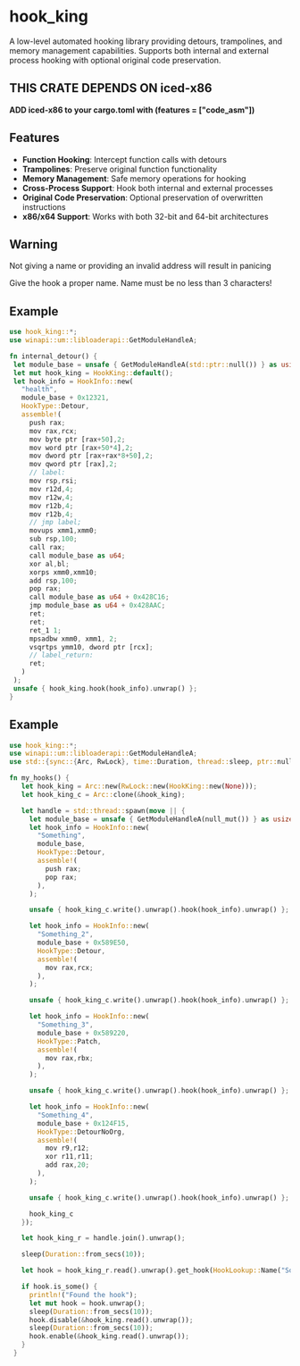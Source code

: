 # hook_king

A low-level automated hooking library providing detours, trampolines, and memory management capabilities. Supports both internal and external process hooking with optional original code preservation.

## **THIS CRATE DEPENDS ON iced-x86**
  **ADD iced-x86 to your cargo.toml with (features = ["code_asm"])**

## Features

- **Function Hooking**: Intercept function calls with detours
- **Trampolines**: Preserve original function functionality
- **Memory Management**: Safe memory operations for hooking
- **Cross-Process Support**: Hook both internal and external processes
- **Original Code Preservation**: Optional preservation of overwritten instructions
- **x86/x64 Support**: Works with both 32-bit and 64-bit architectures


## Warning
   Not giving a name or providing an invalid address will result in panicing

   Give the hook a proper name. Name must be no less than 3 characters!


## Example

   ```rust
   use hook_king::*;
   use winapi::um::libloaderapi::GetModuleHandleA;

   fn internal_detour() {
    let module_base = unsafe { GetModuleHandleA(std::ptr::null()) } as usize;
    let mut hook_king = HookKing::default();
    let hook_info = HookInfo::new(
      "health",
      module_base + 0x12321,
      HookType::Detour,
      assemble!(
        push rax;
        mov rax,rcx;
        mov byte ptr [rax+50],2;
        mov word ptr [rax+50*4],2;
        mov dword ptr [rax+rax*8+50],2;
        mov qword ptr [rax],2;
        // label:
        mov rsp,rsi;
        mov r12d,4;
        mov r12w,4;
        mov r12b,4;
        mov r12b,4;
        // jmp label;
        movups xmm1,xmm0;
        sub rsp,100;
        call rax;
        call module_base as u64;
        xor al,bl;
        xorps xmm0,xmm10;
        add rsp,100;
        pop rax;
        call module_base as u64 + 0x428C16;
        jmp module_base as u64 + 0x428AAC;
        ret;
        ret;
        ret_1 1;
        mpsadbw xmm0, xmm1, 2;
        vsqrtps ymm10, dword ptr [rcx];
        // label_return:
        ret;
      )
    );
    unsafe { hook_king.hook(hook_info).unwrap() };
   }
   ```

## Example

   ```rust
   use hook_king::*;
   use winapi::um::libloaderapi::GetModuleHandleA;
   use std::{sync::{Arc, RwLock}, time::Duration, thread::sleep, ptr::null_mut};

   fn my_hooks() {
      let hook_king = Arc::new(RwLock::new(HookKing::new(None)));
      let hook_king_c = Arc::clone(&hook_king);

      let handle = std::thread::spawn(move || {
        let module_base = unsafe { GetModuleHandleA(null_mut()) } as usize;
        let hook_info = HookInfo::new(
          "Something",
          module_base,
          HookType::Detour,
          assemble!(
            push rax;
            pop rax;
          ),
        );

        unsafe { hook_king_c.write().unwrap().hook(hook_info).unwrap() };

        let hook_info = HookInfo::new(
          "Something_2",
          module_base + 0x589E50,
          HookType::Detour,
          assemble!(
            mov rax,rcx;
          ),
        );

        unsafe { hook_king_c.write().unwrap().hook(hook_info).unwrap() };

        let hook_info = HookInfo::new(
          "Something_3",
          module_base + 0x589220,
          HookType::Patch,
          assemble!(
            mov rax,rbx;
          ),
        );

        unsafe { hook_king_c.write().unwrap().hook(hook_info).unwrap() };

        let hook_info = HookInfo::new(
          "Something_4",
          module_base + 0x124F15,
          HookType::DetourNoOrg,
          assemble!(
            mov r9,r12;
            xor r11,r11;
            add rax,20;
          ),
        );

        unsafe { hook_king_c.write().unwrap().hook(hook_info).unwrap() };

        hook_king_c
      });

      let hook_king_r = handle.join().unwrap();

      sleep(Duration::from_secs(10));

      let hook = hook_king_r.read().unwrap().get_hook(HookLookup::Name("Something_4".to_string()));

      if hook.is_some() {
        println!("Found the hook");
        let mut hook = hook.unwrap();
        sleep(Duration::from_secs(10));
        hook.disable(&hook_king.read().unwrap());
        sleep(Duration::from_secs(10));
        hook.enable(&hook_king.read().unwrap());
      }
    }
   ```
